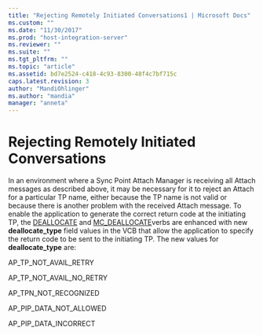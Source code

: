 ```yaml
---
title: "Rejecting Remotely Initiated Conversations1 | Microsoft Docs"
ms.custom: ""
ms.date: "11/30/2017"
ms.prod: "host-integration-server"
ms.reviewer: ""
ms.suite: ""
ms.tgt_pltfrm: ""
ms.topic: "article"
ms.assetid: bd7e2524-c418-4c93-8300-48f4c7bf715c
caps.latest.revision: 3
author: "MandiOhlinger"
ms.author: "mandia"
manager: "anneta"
---
```

# Rejecting Remotely Initiated Conversations
In an environment where a Sync Point Attach Manager is receiving all Attach messages as described above, it may be necessary for it to reject an Attach for a particular TP name, either because the TP name is not valid or because there is another problem with the received Attach message. To enable the application to generate the correct return code at the initiating TP, the [DEALLOCATE](../core/deallocate1.md) and [MC_DEALLOCATE](../core/mc-deallocate1.md)verbs are enhanced with new **deallocate_type** field values in the VCB that allow the application to specify the return code to be sent to the initiating TP. The new values for **deallocate_type** are:  
  
 AP_TP_NOT_AVAIL_RETRY  
  
 AP_TP_NOT_AVAIL_NO_RETRY  
  
 AP_TPN_NOT_RECOGNIZED  
  
 AP_PIP_DATA_NOT_ALLOWED  
  
 AP_PIP_DATA_INCORRECT
